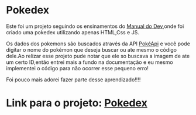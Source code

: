 # <h1>Pokedex</h1>

<p>Este foi um projeto seguindo os ensinamentos do <a href="https://www.youtube.com/c/ManualdoDev">Manual do Dev</a>,onde foi criado uma pokedex utilizando apenas HTML,Css e JS.</p>

<p>Os dados dos pokemons são buscados através da API <a href="https://pokeapi.co/">PokéApi</a> e você pode digitar o nome  do pokémon que deseja buscar ou ate mesmo o código dele.Ao relizar esse projeto pude notar que ele so buscava a imagem de ate um certo ID,então entrei mais a fundo na documentação e eu mesmo implementei o código para não ocorrer esse pequeno erro!</p>

<p>Foi pouco mais adorei fazer parte desse aprendizado!!!!</p>

<h1>Link para o projeto: <a href="https://minii-pokedex.netlify.app/">Pokedex</a></h1>
